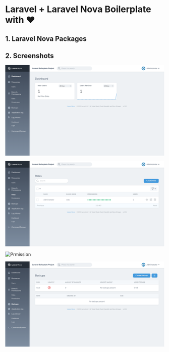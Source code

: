 # Laravel + Laravel Nova Boilerplate with ❤️

## 1. Laravel Nova Packages

## 2. Screenshots

![Dashboard](screenshots/screencapture-dashboard.png)

![Roles](screenshots/screencapture-roles.png)

![Prmission](screenshots/screencapture-permission.png)

![Backup](screenshots/screencapture-backup.png)